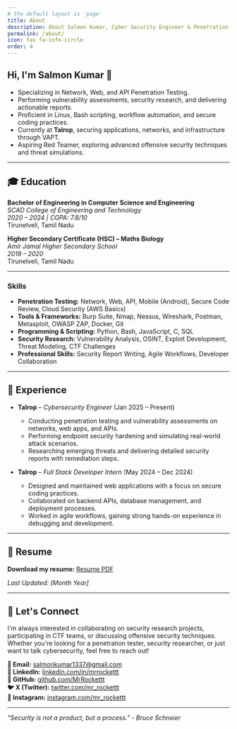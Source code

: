 ```yaml
---
# the default layout is 'page'
title: About
description: About Salmon Kumar, Cyber Security Engineer & Penetration Tester
permalink: /about/
icon: fas fa-info-circle
order: 4
---
```

  

## Hi, I'm Salmon Kumar 👋  

- Specializing in Network, Web, and API Penetration Testing.
- Performing vulnerability assessments, security research, and delivering actionable reports.
- Proficient in Linux, Bash scripting, workflow automation, and secure coding practices.
- Currently at **Talrop**, securing applications, networks, and infrastructure through VAPT.
- Aspiring Red Teamer, exploring advanced offensive security techniques and threat simulations.


---

## 🎓 Education

**Bachelor of Engineering in Computer Science and Engineering**  
*SCAD College of Engineering and Technology*  
*2020 – 2024 | CGPA: 7.8/10*  
Tirunelveli, Tamil Nadu

**Higher Secondary Certificate (HSC) – Maths Biology**  
*Amir Jamal Higher Secondary School*  
*2019 – 2020*  
Tirunelveli, Tamil Nadu


---


### Skills  

- **Penetration Testing:** Network, Web, API, Mobile (Android), Secure Code Review, Cloud Security (AWS Basics)  
- **Tools & Frameworks:** Burp Suite, Nmap, Nessus, Wireshark, Postman, Metasploit, OWASP ZAP, Docker, Git  
- **Programming & Scripting:** Python, Bash, JavaScript, C, SQL  
- **Security Research:** Vulnerability Analysis, OSINT, Exploit Development, Threat Modeling, CTF Challenges  
- **Professional Skills:** Security Report Writing, Agile Workflows, Developer Collaboration  


---

## 💼 Experience  

- **Talrop** – *Cybersecurity Engineer* (Jan 2025 – Present)  
  - Conducting penetration testing and vulnerability assessments on networks, web apps, and APIs.  
  - Performing endpoint security hardening and simulating real-world attack scenarios.  
  - Researching emerging threats and delivering detailed security reports with remediation steps.  

- **Talrop** – *Full Stack Developer Intern* (May 2024 – Dec 2024)  
  - Designed and maintained web applications with a focus on secure coding practices.  
  - Collaborated on backend APIs, database management, and deployment processes.  
  - Worked in agile workflows, gaining strong hands-on experience in debugging and development.  

---


## 📄 Resume

**Download my resume:** [Resume PDF](/assets/resume/Salmon-Kumar.pdf)

*Last Updated: [Month Year]*

---

## 🤝 Let's Connect

I'm always interested in collaborating on security research projects, participating in CTF teams, or discussing offensive security techniques. Whether you're looking for a penetration tester, security researcher, or just want to talk cybersecurity, feel free to reach out!

**📧 Email:** [salmonkumar1337@gmail.com](mailto:salmonkumar1337@gmail.com)  
**💼 LinkedIn:** [linkedin.com/in/mrrockettt](https://linkedin.com/in/mrrockettt)  
**🐙 GitHub:** [github.com/MrRockettt](https://github.com/MrRockettt)  
**🐦 X (Twitter):** [twitter.com/mr_rockettt](https://twitter.com/mr_rockettt)  
**📸 Instagram:** [instagram.com/mr_rockettt](https://instagram.com/mr_rockettt)  


---

*"Security is not a product, but a process." - Bruce Schneier*

